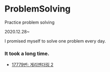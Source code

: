 # ProblemSolving
Practice problem solving

2020.12.28~

I promised myself to solve one problem every day.

### It took a long time.
- [17779번: 게리멘더링 2](./BOJ/17779.cpp)
